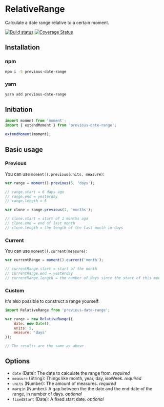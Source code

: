 RelativeRange
=============

Calculate a date range relative to a certain moment.

[![Build status](https://api.travis-ci.org/jamiter/previous-date-range.png)](https://travis-ci.org/jamiter/previous-date-range)
[![Coverage Status](https://coveralls.io/repos/github/jamiter/previous-date-range/badge.svg)](https://coveralls.io/github/jamiter/previous-date-range)

## Installation

### npm
```bash
npm i -S previous-date-range
```

### yarn
```bash
yarn add previous-date-range
```

## Initiation
```js
import moment from 'moment';
import { extendMoment } from 'previous-date-range';

extendMoment(moment);
```

## Basic usage

### Previous
You can use `moment().previous(units, measure)`:

```js
var range = moment().previous(5, 'days');

// range.start = 6 days ago
// range.end = yesterday
// range.length = 5

var clone = range.previous(1, 'months');

// clone.start = start of 1 months ago
// clone.end = end of last month
// clone.length = the length of the last month in days
```

### Current
You can use `moment().current(measure)`:

```js
var currentRange = moment().current('month');

// currentRange.start = start of the month
// currentRange.end = yesterday
// currentRange.length = the number of days since the start of this month
```

### Custom
It's also possible to construct a range yourself:

```js
import RelativeRange from 'previous-date-range';

var range = new RelativeRange({
    date: new Date(),
    units: 5,
    measure: 'days'
});

// The results are the same as above
```

## Options

- `date` (Date): The date to calculate the range from. _required_
- `measure` (String): Things like month, year, day, isoWeek. _required_
- `units` (Number): The amount of measures. _required_
- `margin` (Number): A gap between the the date and the end date of the range, in number of days. _optional_
- `fixedStart` (Date): A fixed start date. _optional_